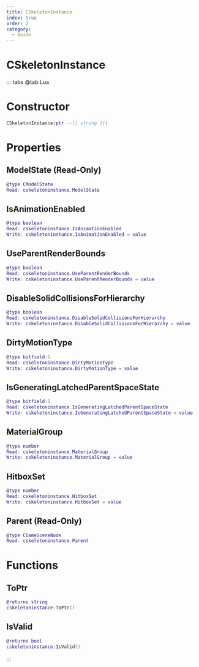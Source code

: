 ```yaml
---
title: CSkeletonInstance
index: true
order: 2
category:
  - Guide
---
```


# CSkeletonInstance

::: tabs
@tab Lua
# Constructor
```lua
CSkeletonInstance(ptr --[[ string ]])
```
# Properties
## ModelState (Read-Only)
```lua
@type CModelState
Read: cskeletoninstance.ModelState
```
## IsAnimationEnabled 
```lua
@type boolean
Read: cskeletoninstance.IsAnimationEnabled
Write: cskeletoninstance.IsAnimationEnabled = value
```
## UseParentRenderBounds 
```lua
@type boolean
Read: cskeletoninstance.UseParentRenderBounds
Write: cskeletoninstance.UseParentRenderBounds = value
```
## DisableSolidCollisionsForHierarchy 
```lua
@type boolean
Read: cskeletoninstance.DisableSolidCollisionsForHierarchy
Write: cskeletoninstance.DisableSolidCollisionsForHierarchy = value
```
## DirtyMotionType 
```lua
@type bitfield:1
Read: cskeletoninstance.DirtyMotionType
Write: cskeletoninstance.DirtyMotionType = value
```
## IsGeneratingLatchedParentSpaceState 
```lua
@type bitfield:1
Read: cskeletoninstance.IsGeneratingLatchedParentSpaceState
Write: cskeletoninstance.IsGeneratingLatchedParentSpaceState = value
```
## MaterialGroup 
```lua
@type number
Read: cskeletoninstance.MaterialGroup
Write: cskeletoninstance.MaterialGroup = value
```
## HitboxSet 
```lua
@type number
Read: cskeletoninstance.HitboxSet
Write: cskeletoninstance.HitboxSet = value
```
## Parent (Read-Only)
```lua
@type CGameSceneNode
Read: cskeletoninstance.Parent
```
# Functions
## ToPtr
```lua
@returns string
cskeletoninstance:ToPtr()
```
## IsValid
```lua
@returns bool
cskeletoninstance:IsValid()
```

:::